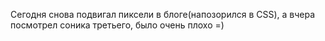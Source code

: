 ---
---
Сегодня снова подвигал пиксели в блоге(напозорился в CSS), а вчера посмотрел соника третьего, было очень плохо =)